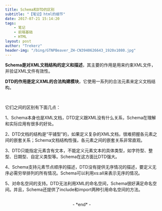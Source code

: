 ```yaml
---
title: Schema和DTD的区别
subtitle: "【笔记】html的细节"
date: 2017-07-21 15:14:20
tags: 
	- 笔记
	- 前端基础
	- HTML
layout: post
author: "Trekerz"
header-img: "/bing/GTNPBeaver_ZH-CN3940626643_1920x1080.jpg"
---
```




**Schema是对XML文档结构的定义和描述**，其主要的作用是用来约束XML文件，并验证XML文件有效性。

**DTD的作用是定义XML的合法构建模块**，它使用一系列的合法元素来定义文档结构。

<br/>

它们之间的区别有下面几点：

1、Schema本身也是XML文档，DTD定义跟XML没有什么关系，Schema在理解和实际应用有很多的好处。

2、DTD文档的结构是“平铺型”的，如果定义复杂的XML文档，很难把握各元素之间的嵌套关系；Schema文档结构性强，各元素之间的嵌套关系非常直观。

3、DTD只能指定元素含有文本，不能定义元素文本的具体类型，如字符型、整型、日期型、自定义类型等。Schema在这方面比DTD强大。

4、Schema支持元素节点顺序的描述，DTD没有提供无序情况的描述，要定义无序必需穷举排列的所有情况。Schema可以利用xs:all来表示无序的情况。

5、对命名空间的支持。DTD无法利用XML的命名空间，Schema很好满足命名空间。并且，Schema还提供了include和import两种引用命名空间的方法。

<br/>

<center>-&nbsp;*end*&nbsp;-</center>

<br/>